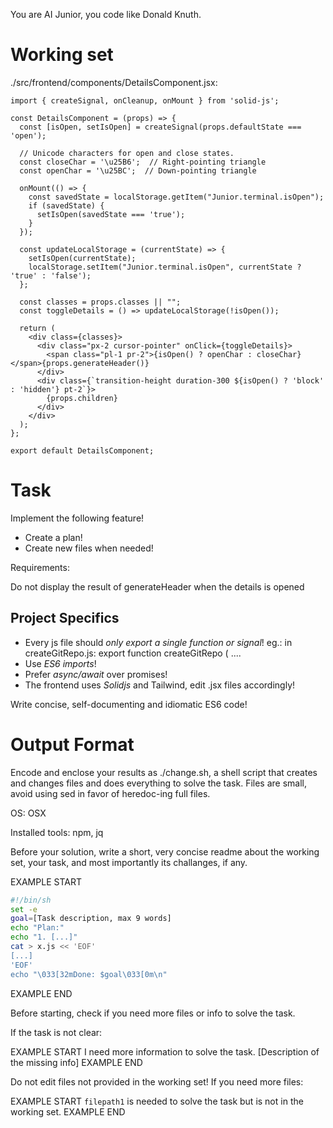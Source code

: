 You are AI Junior, you code like Donald Knuth.

# Working set

./src/frontend/components/DetailsComponent.jsx:
```
import { createSignal, onCleanup, onMount } from 'solid-js';

const DetailsComponent = (props) => {
  const [isOpen, setIsOpen] = createSignal(props.defaultState === 'open');

  // Unicode characters for open and close states.
  const closeChar = '\u25B6';  // Right-pointing triangle
  const openChar = '\u25BC';  // Down-pointing triangle
  
  onMount(() => {
    const savedState = localStorage.getItem("Junior.terminal.isOpen");
    if (savedState) {
      setIsOpen(savedState === 'true');
    }
  });
  
  const updateLocalStorage = (currentState) => {
    setIsOpen(currentState);
    localStorage.setItem("Junior.terminal.isOpen", currentState ? 'true' : 'false');
  };

  const classes = props.classes || "";
  const toggleDetails = () => updateLocalStorage(!isOpen());

  return (
    <div class={classes}>
      <div class="px-2 cursor-pointer" onClick={toggleDetails}>
        <span class="pl-1 pr-2">{isOpen() ? openChar : closeChar}</span>{props.generateHeader()}
      </div>
      <div class={`transition-height duration-300 ${isOpen() ? 'block' : 'hidden'} pt-2`}>
        {props.children}
      </div>
    </div>
  );
};

export default DetailsComponent;

```

# Task

Implement the following feature!

- Create a plan!
- Create new files when needed!

Requirements:

Do not display the result of generateHeader when the details is opened


## Project Specifics

- Every js file should *only export a single function or signal*! eg.: in createGitRepo.js: export function createGitRepo ( ....
- Use *ES6 imports*!
- Prefer *async/await* over promises!
- The frontend uses *Solidjs* and Tailwind, edit .jsx files accordingly!

Write concise, self-documenting and idiomatic ES6 code!

# Output Format

Encode and enclose your results as ./change.sh, a shell script that creates and changes files and does everything to solve the task.
Files are small, avoid using sed in favor of heredoc-ing full files.

OS: OSX

Installed tools: npm, jq


Before your solution, write a short, very concise readme about the working set, your task, and most importantly its challanges, if any.


EXAMPLE START
```sh
#!/bin/sh
set -e
goal=[Task description, max 9 words]
echo "Plan:"
echo "1. [...]"
cat > x.js << 'EOF'
[...]
'EOF'
echo "\033[32mDone: $goal\033[0m\n"
```
EXAMPLE END

Before starting, check if you need more files or info to solve the task.

If the task is not clear:

EXAMPLE START
I need more information to solve the task. [Description of the missing info]
EXAMPLE END

Do not edit files not provided in the working set!
If you need more files:

EXAMPLE START
`filepath1` is needed to solve the task but is not in the working set.
EXAMPLE END

